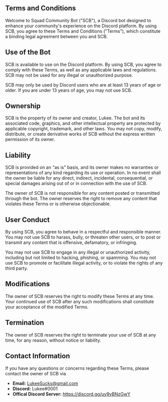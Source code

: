 ## Terms and Conditions

Welcome to Squad Community Bot ("SCB"), a Discord bot designed to enhance your community's experience on the Discord platform. By using SCB, you agree to these Terms and Conditions ("Terms"), which constitute a binding legal agreement between you and SCB.

## Use of the Bot

SCB is available to use on the Discord platform. By using SCB, you agree to comply with these Terms, as well as any applicable laws and regulations. SCB may not be used for any illegal or unauthorized purpose.

SCB may only be used by Discord users who are at least 13 years of age or older. If you are under 13 years of age, you may not use SCB.

## Ownership

SCB is the property of its owner and creator, Lukee. The bot and its associated code, graphics, and other intellectual property are protected by applicable copyright, trademark, and other laws. You may not copy, modify, distribute, or create derivative works of SCB without the express written permission of its owner.

## Liability

SCB is provided on an "as is" basis, and its owner makes no warranties or representations of any kind regarding its use or operation. In no event shall the owner be liable for any direct, indirect, incidental, consequential, or special damages arising out of or in connection with the use of SCB.

The owner of SCB is not responsible for any content posted or transmitted through the bot. The owner reserves the right to remove any content that violates these Terms or is otherwise objectionable.

## User Conduct

By using SCB, you agree to behave in a respectful and responsible manner. You may not use SCB to harass, bully, or threaten other users, or to post or transmit any content that is offensive, defamatory, or infringing.

You may not use SCB to engage in any illegal or unauthorized activity, including but not limited to hacking, phishing, or spamming. You may not use SCB to promote or facilitate illegal activity, or to violate the rights of any third party.

## Modifications

The owner of SCB reserves the right to modify these Terms at any time. Your continued use of SCB after any such modifications shall constitute your acceptance of the modified Terms.

## Termination

The owner of SCB reserves the right to terminate your use of SCB at any time, for any reason, without notice or liability.

## Contact Information

If you have any questions or concerns regarding these Terms, please contact the owner of SCB via

- **Email:** LukeeSucks@gmail.com
- **Discord:** Lukee#0001
- **Offical Discord Server:** https://discord.gg/uy9yBNzGwY
